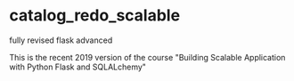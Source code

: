 # catalog_redo_scalable
fully revised flask advanced

This is the recent 2019 version of the course "Building Scalable Application with Python Flask and SQLALchemy"
